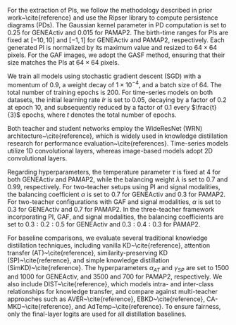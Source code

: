 For the extraction of PIs, we follow the methodology described in prior work~\cite{reference} and use the Ripser library to compute persistence diagrams (PDs). The Gaussian kernel parameter in PD computation is set to $0.25$ for GENEActiv and $0.015$ for PAMAP2. The birth-time ranges for PIs are fixed at $[-10, 10]$ and $[-1, 1]$ for GENEActiv and PAMAP2, respectively. Each generated PI is normalized by its maximum value and resized to $64 \times 64$ pixels. For the GAF images, we adopt the GASF method, ensuring that their size matches the PIs at $64 \times 64$ pixels.

We train all models using stochastic gradient descent (SGD) with a momentum of $0.9$, a weight decay of $1 \times 10^{-4}$, and a batch size of $64$. The total number of training epochs is $200$. For time-series models on both datasets, the initial learning rate $lr$ is set to $0.05$, decaying by a factor of $0.2$ at epoch $10$, and subsequently reduced by a factor of $0.1$ every $\frac{t}{3}$ epochs, where $t$ denotes the total number of epochs.

Both teacher and student networks employ the WideResNet (WRN) architecture~\cite{reference}, which is widely used in knowledge distillation research for performance evaluation~\cite{references}. Time-series models utilize 1D convolutional layers, whereas image-based models adopt 2D convolutional layers.

Regarding hyperparameters, the temperature parameter $\tau$ is fixed at $4$ for both GENEActiv and PAMAP2, while the balancing weight $\lambda$ is set to $0.7$ and $0.99$, respectively. For two-teacher setups using PI and signal modalities, the balancing coefficient $\alpha$ is set to $0.7$ for GENEActiv and $0.3$ for PAMAP2. For two-teacher configurations with GAF and signal modalities, $\alpha$ is set to $0.3$ for GENEActiv and $0.7$ for PAMAP2. In the three-teacher framework incorporating PI, GAF, and signal modalities, the balancing coefficients are set to $0.3:0.2:0.5$ for GENEActiv and $0.3:0.4:0.3$ for PAMAP2.

For baseline comparisons, we evaluate several traditional knowledge distillation techniques, including vanilla KD~\cite{reference}, attention transfer (AT)~\cite{reference}, similarity-preserving KD (SP)~\cite{reference}, and simple knowledge distillation (SimKD)~\cite{reference}. The hyperparameters $\alpha_{AT}$ and $\gamma_{SP}$ are set to $1500$ and $1000$ for GENEActiv, and $3500$ and $700$ for PAMAP2, respectively. We also include DIST~\cite{reference}, which models intra- and inter-class relationships for knowledge transfer, and compare against multi-teacher approaches such as AVER~\cite{reference}, EBKD~\cite{reference}, CA-MKD~\cite{reference}, and AdTemp~\cite{reference}. To ensure fairness, only the final-layer logits are used for all distillation baselines.
